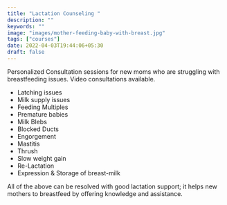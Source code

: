 ```yaml
---
title: "Lactation Counseling "
description: ""
keywords: ""
image: "images/mother-feeding-baby-with-breast.jpg"
tags: ["courses"]
date: 2022-04-03T19:44:06+05:30
draft: false
---
```


Personalized Consultation sessions for new moms who are struggling with breastfeeding issues. Video consultations available.

- Latching issues
- Milk supply issues
- Feeding Multiples
- Premature babies
- Milk Blebs
- Blocked Ducts
- Engorgement
- Mastitis
- Thrush
- Slow weight gain
- Re-Lactation
- Expression & Storage of breast-milk

All of the above can be resolved with good lactation support; it helps new mothers to breastfeed by offering knowledge and assistance.  
